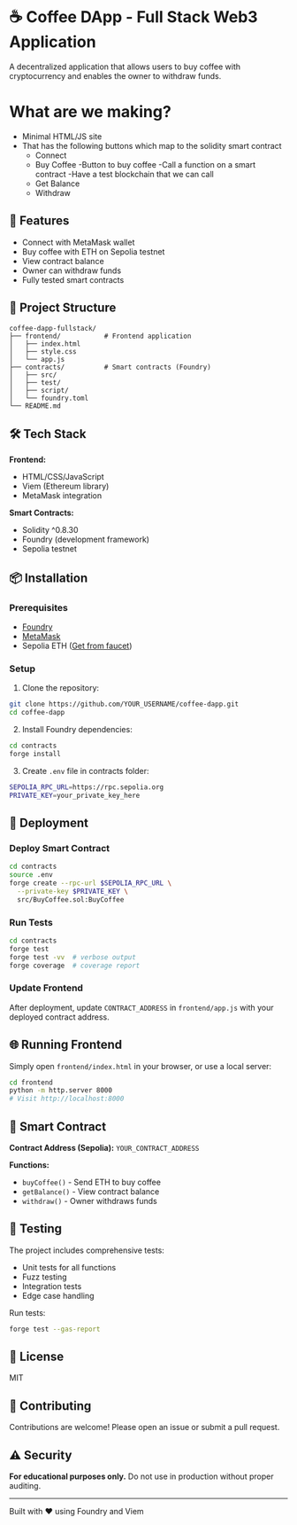 # ☕ Coffee DApp - Full Stack Web3 Application

A decentralized application that allows users to buy coffee with cryptocurrency and enables the owner to withdraw funds.

# What are we making?
- Minimal HTML/JS site
- That has the following buttons which map to the solidity smart contract
    - Connect
    - Buy Coffee
        -Button to buy coffee
        -Call a function on a smart contract
        -Have a test blockchain that we can call
    - Get Balance
    - Withdraw


## 🚀 Features

- Connect with MetaMask wallet
- Buy coffee with ETH on Sepolia testnet
- View contract balance
- Owner can withdraw funds
- Fully tested smart contracts

## 📁 Project Structure
```
coffee-dapp-fullstack/
├── frontend/           # Frontend application
│   ├── index.html
│   ├── style.css
│   └── app.js
├── contracts/          # Smart contracts (Foundry)
│   ├── src/
│   ├── test/
│   ├── script/
│   └── foundry.toml
└── README.md
```

## 🛠️ Tech Stack

**Frontend:**
- HTML/CSS/JavaScript
- Viem (Ethereum library)
- MetaMask integration

**Smart Contracts:**
- Solidity ^0.8.30
- Foundry (development framework)
- Sepolia testnet

## 📦 Installation

### Prerequisites
- [Foundry](https://book.getfoundry.sh/getting-started/installation)
- [MetaMask](https://metamask.io/)
- Sepolia ETH ([Get from faucet](https://sepoliafaucet.com/))

### Setup

1. Clone the repository:
```bash
git clone https://github.com/YOUR_USERNAME/coffee-dapp.git
cd coffee-dapp
```

2. Install Foundry dependencies:
```bash
cd contracts
forge install
```

3. Create `.env` file in contracts folder:
```bash
SEPOLIA_RPC_URL=https://rpc.sepolia.org
PRIVATE_KEY=your_private_key_here
```

## 🚀 Deployment

### Deploy Smart Contract
```bash
cd contracts
source .env
forge create --rpc-url $SEPOLIA_RPC_URL \
  --private-key $PRIVATE_KEY \
  src/BuyCoffee.sol:BuyCoffee
```

### Run Tests
```bash
cd contracts
forge test
forge test -vv  # verbose output
forge coverage  # coverage report
```

### Update Frontend

After deployment, update `CONTRACT_ADDRESS` in `frontend/app.js` with your deployed contract address.

## 🌐 Running Frontend

Simply open `frontend/index.html` in your browser, or use a local server:
```bash
cd frontend
python -m http.server 8000
# Visit http://localhost:8000
```

## 📝 Smart Contract

**Contract Address (Sepolia):** `YOUR_CONTRACT_ADDRESS`

**Functions:**
- `buyCoffee()` - Send ETH to buy coffee
- `getBalance()` - View contract balance
- `withdraw()` - Owner withdraws funds

## 🧪 Testing

The project includes comprehensive tests:
- Unit tests for all functions
- Fuzz testing
- Integration tests
- Edge case handling

Run tests:
```bash
forge test --gas-report
```

## 📄 License

MIT

## 🤝 Contributing

Contributions are welcome! Please open an issue or submit a pull request.

## ⚠️ Security

**For educational purposes only.** Do not use in production without proper auditing.

---

Built with ❤️ using Foundry and Viem
